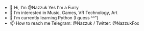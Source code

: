 - 👋 Hi, I’m @Nazzuk Yes I'm a Furry
- 👀 I’m interested in Music, Games, VR Technology, Art
- 🌱 I’m currently learning Python (I guess ^^")
- 📫 How to reach me Telegram: @Nazzuk / Twitter: @NazzukFox

<!---
Nazzuk/Nazzuk is a ✨ special ✨ repository because its `README.md` (this file) appears on your GitHub profile.
You can click the Preview link to take a look at your changes.
--->
